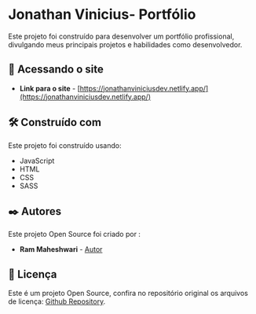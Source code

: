 # Jonathan Vinicius- Portfólio

Este projeto foi construído para desenvolver um portfólio profissional, divulgando meus principais projetos e habilidades como desenvolvedor.

## 🚀 Acessando o site

- **Link para o site** - [https://jonathanviniciusdev.netlify.app/](https://jonathanviniciusdev.netlify.app/)

## 🛠️ Construído com

Este projeto foi construído usando:

- JavaScript
- HTML
- CSS
- SASS

## ✒️ Autores

Este projeto Open Source foi criado por :

- **Ram Maheshwari** - [Autor](https://rammaheshwari.com)

## 📄 Licença

Este é um projeto Open Source, confira no repositório original os arquivos de licença: [Github Repository](https://github.com/rammcodes/Dopefolio).
